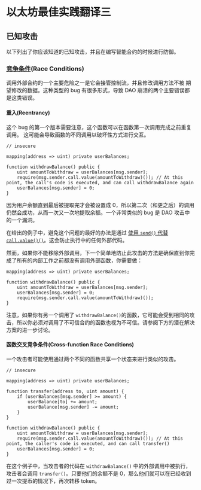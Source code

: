 # 以太坊最佳实践翻译三

## 已知攻击

以下列出了你应该知道的已知攻击，并且在编写智能合约的时候进行防御。

### [竞争条件](https://consensys.github.io/smart-contract-best-practices/known_attacks/#footnote-race-condition-terminology)(Race Conditions)

调用外部合约的一个主要危险之一是它会接管控制流，并且修改调用方法不被 期望修改的数据。这种类型的 bug 有很多形式，导致 DAO 崩溃的两个主要错误都是这类错误。

#### 重入(Reentrancy)

这个 bug 的第一个版本需要注意，这个函数可以在函数第一次调用完成之前重复调用。 这可能会导致函数的不同调用以破坏性方式进行交互。
```
// insecure

mapping(address => uint) private userBalances;

function withdrawBalance() public {
	uint amountToWithdraw = userBalances[msg.sender];
	require(msg.sender.call.value(amountToWithdraw)()); // At this point, the call's code is executed, and can call withdrawBalance again
	userBalances[msg.sender] = 0;
}
```

因为用户余额直到最后被提取完才会被设置成 0，所以第二次（和更之后）的调用仍然会成功，从而一次又一次地提取余额。一个非常类似的 bug 是 DAO 攻击中的一个漏洞。

在给出的例子中，避免这个问题的最好的办法是通过 [使用 `send()` 代替 `call.value()()`](https://consensys.github.io/smart-contract-best-practices/recommendations#send-vs-call-value)。这会防止执行中的任何外部代码。

然而，如果你不能移除外部调用，下一个简单地防止此攻击的方法是确保直到你完成了所有的内部工作之前都没有调用外部函数，你需要做：
```
mapping(address => uint) private userBalances;

function withdrawBalance() public {
	uint amountToWithdraw = userBalances[msg.sender];
	userBalances[msg.sender] = 0;
	require(msg.sender.call.value(amountToWithdraw)());
}
```

注意，如果你有另一个调用了 `withdrawBalance()`的函数，它可能会受到相同的攻击，所以你必须对调用了不可信合约的函数也视为不可信。请参阅下方的潜在解决方案的进一步讨论。

#### 函数交叉竞争条件(Cross-function Race Conditions)

一个攻击者可能使用通过两个不同的函数共享一个状态来进行类似的攻击。

```
// insecure

mapping(address => uint) private userBalances;

function transfer(address to, uint amount) {
	if (userBalances[msg.sender] >= amount) {
		userBalance[to] += amount;
		userBalance[msg.sender] -= amount;
	}
}

function withdrawBalance() public {
	uint amountToWithdraw = userBalances[msg.sender];
	require(msg.sender.call.value(amountToWithdraw)()); // At this point, the caller's code is executed, and can call transfer()
	userBalances[msg.sender] = 0;
}
```

在这个例子中，当攻击者的代码在 `withdrawBalance()` 中的外部调用中被执行，攻击者会调用 `transfer()`。只要他们的余额不是 0，那么他们就可以在已经收到过一次提币的情况下，再次转移 token。 